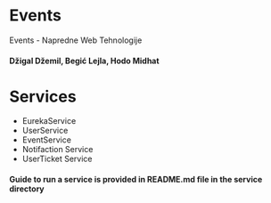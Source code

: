 # Events
Events - Napredne Web Tehnologije
#### Džigal Džemil, Begić Lejla, Hodo Midhat

# Services

- EurekaService
- UserService
- EventService
- Notifaction Service
- UserTicket Service


 #### Guide to run a service is provided in README.md file in the service directory

